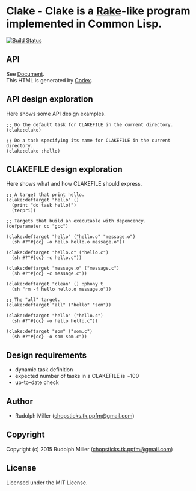 # Clake - Clake is a [Rake](https://github.com/ruby/rake)-like program implemented in Common Lisp.
[![Build Status](https://circleci.com/gh/Rudolph-Miller/clake.svg?style=shield)](https://circleci.com/gh/Rudolph-Miller/clake)

## API

See [Document](https://rudolph-miller.github.io/clake/overview.html).  
This HTML is generated by [Codex](https://github.com/CommonDoc/codex).


## API design exploration

Here shows some API design examples.

    ;; Do the default task for CLAKEFILE in the current directory.
    (clake:clake)
    
    ;; Do a task specifying its name for CLAKEFILE in the current directory.
    (clake:clake :hello)

## CLAKEFILE design exploration

Here shows what and how CLAKEFILE should express.

    ;; A target that print hello.
    (clake:deftarget "hello" ()
      (print "do task hello!")
      (terpri))

    ;; Targets that build an executable with depencency.
    (defparameter cc "gcc")

    (clake:deftarget "hello" ("hello.o" "message.o")
      (sh #?"#{cc} -o hello hello.o message.o"))

    (clake:deftarget "hello.o" ("hello.c")
      (sh #?"#{cc} -c hello.c"))

    (clake:deftarget "message.o" ("message.c")
      (sh #?"#{cc} -c message.c"))

    (clake:deftarget "clean" () :phony t
      (sh "rm -f hello hello.o message.o"))

    ;; The "all" target.
    (clake:deftarget "all" ("hello" "som"))
    
    (clake:deftarget "hello" ("hello.c")
      (sh #?"#{cc} -o hello hello.c"))

    (clake:deftarget "som" ("som.c")
      (sh #?"#{cc} -o som som.c"))

## Design requirements
- dynamic task definition
- expected number of tasks in a CLAKEFILE is ~100
- up-to-date check

## Author

* Rudolph Miller (chopsticks.tk.ppfm@gmail.com)

## Copyright

Copyright (c) 2015 Rudolph Miller (chopsticks.tk.ppfm@gmail.com)

## License

Licensed under the MIT License.
